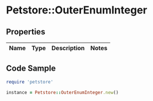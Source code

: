 # Petstore::OuterEnumInteger

## Properties

| Name | Type | Description | Notes |
| ---- | ---- | ----------- | ----- |

## Code Sample

```ruby
require 'petstore'

instance = Petstore::OuterEnumInteger.new()
```

